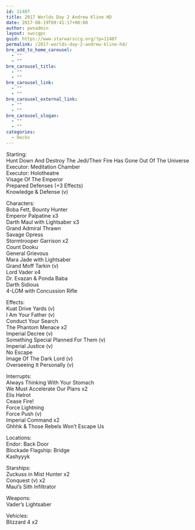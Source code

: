 ```yaml
---
id: 11407
title: 2017 Worlds Day 2 Andrew Kline HD
date: 2017-08-19T09:41:17+00:00
author: pwsadmin
layout: swccgpc
guid: https://www.starwarsccg.org/?p=11407
permalink: /2017-worlds-day-2-andrew-kline-hd/
bre_add_to_home_carousel:
  - ""
  - ""
bre_carousel_title:
  - ""
  - ""
bre_carousel_link:
  - ""
  - ""
bre_carousel_external_link:
  - ""
  - ""
bre_carousel_slogan:
  - ""
  - ""
categories:
  - Decks
---
```

Starting:  
Hunt Down And Destroy The Jedi/Their Fire Has Gone Out Of The Universe  
Executor: Meditation Chamber  
Executor: Holotheatre  
Visage Of The Emperor  
Prepared Defenses (+3 Effects)  
Knowledge & Defense (v)

Characters:  
Boba Fett, Bounty Hunter  
Emperor Palpatine x3  
Darth Maul with Lightsaber x3  
Grand Admiral Thrawn  
Savage Opress  
Stormtrooper Garrison x2  
Count Dooku  
General Grievous  
Mara Jade with Lightsaber  
Grand Moff Tarkin (v)  
Lord Vader x4  
Dr. Evazan & Ponda Baba  
Darth Sidious  
4-LOM with Concussion Rifle

Effects:  
Kuat Drive Yards (v)  
I Am Your Father (v)  
Conduct Your Search  
The Phantom Menace x2  
Imperial Decree (v)  
Something Special Planned For Them (v)  
Imperial Justice (v)  
No Escape  
Image Of The Dark Lord (v)  
Overseeing It Personally (v)

Interrupts:  
Always Thinking With Your Stomach  
We Must Accelerate Our Plans x2  
Elis Helrot  
Cease Fire!  
Force Lightning  
Force Push (v)  
Imperial Command x2  
Ghhhk & Those Rebels Won&#8217;t Escape Us

Locations:  
Endor: Back Door  
Blockade Flagship: Bridge  
Kashyyyk

Starships:  
Zuckuss in Mist Hunter x2  
Conquest (v) x2  
Maul&#8217;s Sith Infiltrator

Weapons:  
Vader&#8217;s Lightsaber

Vehicles:  
Blizzard 4 x2